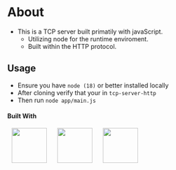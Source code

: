 # About

- This is a TCP server built primatily with javaScript.
  - Utilizing node for the runtime enviroment.
  - Built within the HTTP protocol.

## Usage

- Ensure you have `node (18)` or better installed locally
- After cloning verify that your in `tcp-server-http`
- Then run `node app/main.js`

#### Built With

<p> 
<img src="https://cdn.jsdelivr.net/gh/devicons/devicon@latest/icons/bash/bash-original.svg" height="80" width="80" hspace="10px" />
<img src="https://cdn.jsdelivr.net/gh/devicons/devicon@latest/icons/nodejs/nodejs-original-wordmark.svg" height="80" width="80" hspace="10px" />
<img src="https://cdn.jsdelivr.net/gh/devicons/devicon@latest/icons/javascript/javascript-plain.svg" height="80" width="80" hspace="10px" />
</p>
